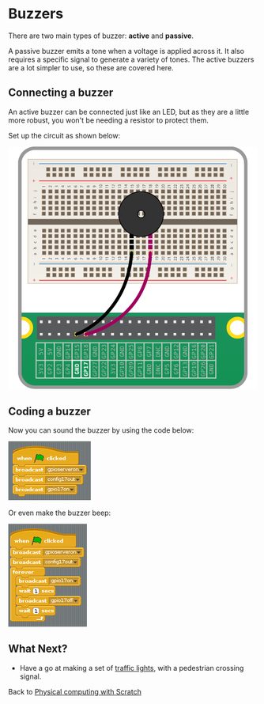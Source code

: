 # Buzzers

There are two main types of buzzer: **active** and **passive**.

A passive buzzer emits a tone when a voltage is applied across it. It also requires a specific signal to generate a variety of tones. The active buzzers are a lot simpler to use, so these are covered here.

## Connecting a buzzer

An active buzzer can be connected just like an LED, but as they are a little more robust, you won't be needing a resistor to protect them.

Set up the circuit as shown below:

![buzzer](images/buzzer-circuit.png)

## Coding a buzzer

Now you can sound the buzzer by using the code below:

![buzzer on](images/buzzer_on.png)

Or even make the buzzer beep:

![buzzer bleep](images/buzzer_bleep.png)

## What Next?

- Have a go at making a set of [traffic lights](trafficlights.md), with a pedestrian crossing signal.

Back to [Physical computing with Scratch](worksheet.md)
